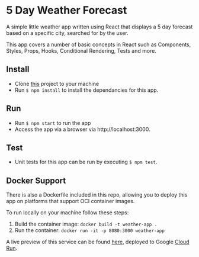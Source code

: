 # 5 Day Weather Forecast

A simple little weather app written using React that displays a 5 day forecast based on a specific city, searched for by the user.

This app covers a number of basic concepts in React such as Components, Styles, Props, Hooks, Conditional Rendering, Tests and more.

## Install

- Clone [this](https://github.com/ejmadkins/weather-app) project to your machine
- Run `$ npm install` to install the dependancies for this app.

## Run

- Run `$ npm start` to run the app
- Access the app via a browser via http://localhost:3000.

## Test

- Unit tests for this app can be run by executing `$ npm test`.

## Docker Support

There is also a Dockerfile included in this repo, allowing you to deploy this app on platforms that support OCI container images.

To run locally on your machine follow these steps:

1. Build the container image: `docker build -t weather-app .`
2. Run the container: `docker run -it -p 8080:3000 weather-app`

A live preview of this service can be found [here](https://weather-app-rxnkmpc7hq-nw.a.run.app/), deployed to Google [Cloud Run](https://cloud.google.com/run).
